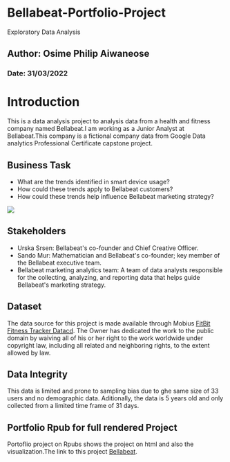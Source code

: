 # Bellabeat-Portfolio-Project
Exploratory Data Analysis

## Author: Osime Philip Aiwaneose
### Date: 31/03/2022

# Introduction
This is a data analysis project to analysis data from a health and fitness company named Bellabeat.I am working as a Junior Analyst at Bellabeat.This company is a fictional company data from Google Data analytics Professional Certificate capstone project.

## Business Task
*    What are the trends identified in smart device usage?
*    How could these trends apply to Bellabeat customers?
*    How could these trends help influence Bellabeat marketing strategy?

![](/Bellabeat-Portfolio-Project/Bellabeats.png)


## Stakeholders
+ Urska Srsen: Bellabeat's co-founder and Chief Creative Officer.
+ Sando Mur: Mathematician and Bellabeat's co-founder; key member of the Bellabeat executive team.
+ Bellabeat marketing analytics team: A team of data analysts responsible for the collecting, analyzing, and reporting data that helps guide Bellabeat's marketing strategy.

## Dataset 
The data source for this project is made available through Mobius [FitBit Fitness Tracker Datacd](https://www.kaggle.com/datasets/arashnic/fitbit). The Owner has dedicated the work to the public domain by waiving all of his or her right to the work worldwide under copyright law, including all related and neighboring rights, to the extent allowed by law.

## Data Integrity
This data is limited and prone to sampling bias due to ghe same size of 33 users and no demographic data. Aditionally, the data is 5 years old and only collected from a limited time frame of 31 days.

## Portfolio Rpub for full rendered Project
Portoflio project on Rpubs shows the project on html and also the visualization.The link to this project [Bellabeat](https://rpubs.com/Donphosa/884602).
